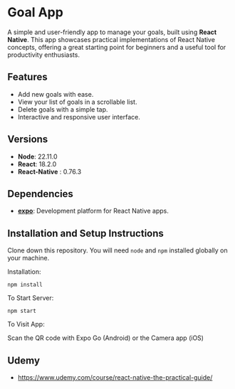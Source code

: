 # Goal App

A simple and user-friendly app to manage your goals, built using **React Native**. This app showcases practical implementations of React Native concepts, offering a great starting point for beginners and a useful tool for productivity enthusiasts.


## Features
- Add new goals with ease.
- View your list of goals in a scrollable list.
- Delete goals with a simple tap.
- Interactive and responsive user interface.

## Versions
- **Node**: 22.11.0
- **React**: 18.2.0
- **React-Native** : 0.76.3


## Dependencies

- **[expo](https://expo.dev/)**: Development platform for React Native apps.


## Installation and Setup Instructions 

Clone down this repository. You will need `node` and `npm` installed globally on your machine.  

Installation:

`npm install`   

To Start Server:

`npm start`  

To Visit App:

Scan the QR code with Expo Go (Android) or the Camera app (iOS)



## Udemy 
   * https://www.udemy.com/course/react-native-the-practical-guide/

